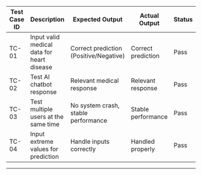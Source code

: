 | Test Case ID | Description | Expected Output | Actual Output | Status |
|-------------|------------|----------------|--------------|--------|
| TC-01 | Input valid medical data for heart disease | Correct prediction (Positive/Negative) | Correct prediction | Pass |
| TC-02 | Test AI chatbot response | Relevant medical response | Relevant response | Pass |
| TC-03 | Test multiple users at the same time | No system crash, stable performance | Stable performance | Pass |
| TC-04 | Input extreme values for prediction | Handle inputs correctly | Handled properly | Pass |
****